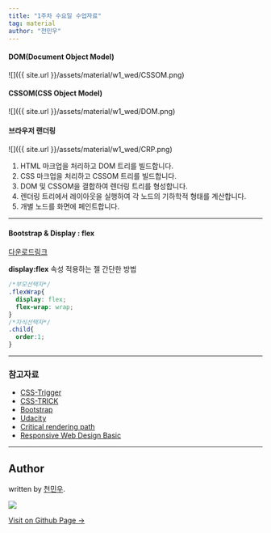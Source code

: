 ```yaml
---
title: "1주차 수요일 수업자료"
tag: material
author: "천민우"
---
```

#### DOM(Document Object Model)
![]({{ site.url }}/assets/material/w1_wed/CSSOM.png)

#### CSSOM(CSS Object Model)
![]({{ site.url }}/assets/material/w1_wed/DOM.png)

#### 브라우저 랜더링
![]({{ site.url }}/assets/material/w1_wed/CRP.png)

1. HTML 마크업을 처리하고 DOM 트리를 빌드합니다.
2. CSS 마크업을 처리하고 CSSOM 트리를 빌드합니다.
3. DOM 및 CSSOM을 결합하여 렌더링 트리를 형성합니다.
4. 렌더링 트리에서 레이아웃을 실행하여 각 노드의 기하학적 형태를 계산합니다.
5. 개별 노드를 화면에 페인트합니다.

---

#### Bootstrap & Display : flex

[다운로드링크](https://github.com/likelionkonkuk/w1_web_material)

**display:flex** 속성 적용하는 젤 간단한 방법
```css
/*부모선택자*/
.flexWrap{
  display: flex; 
  flex-wrap: wrap;
}
/*자식선택자*/
.child{
  order:1;
}
```



---

### 참고자료
- [CSS-Trigger](https://csstriggers.com)
- [CSS-TRICK](https://css-tricks.com/snippets/css/a-guide-to-flexbox/)
- [Bootstrap](http://getbootstrap.com/)
- [Udacity](https://www.youtube.com/watch?v=Buz0kFWQWjw)
- [Critical rendering path](https://developers.google.com/web/fundamentals/performance/critical-rendering-path/render-tree-construction)
- [Responsive Web Design Basic](https://developers.google.com/web/fundamentals/design-and-ui/responsive/)


---

## Author

written by [천민우](https://project42da.github.io).

![](https://avatars.githubusercontent.com/project42da?v=2&s=100)

<a href="https://project42da.github.io" target="_blank" class="btn btn-black"><i class="fa fa-github fa-lg"></i> Visit on Github Page &rarr;</a>
